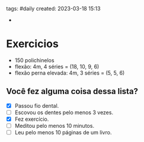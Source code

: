 tags: #daily 
created: 2023-03-18 15:13

- 

# Exercicios
- 150 polichinelos
- flexão: 4m, 4 séries = (18, 10, 9, 6)
- flexão perna elevada: 4m, 3 séries = (5, 5, 6)

## Você fez alguma coisa dessa lista?
- [x] Passou fio dental.
- [ ] Escovou os dentes pelo menos 3 vezes.
- [x] Fez exercício.
- [ ] Meditou pelo menos 10 minutos.
- [ ] Leu pelo menos 10 páginas de um livro.